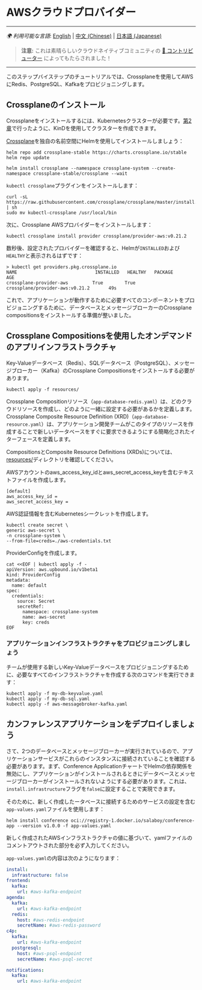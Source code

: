 # AWSクラウドプロバイダー

---
_🌍 利用可能な言語_: [English](README.md) | [中文 (Chinese)](README-zh.md) | [日本語 (Japanese)](README-ja.md)

> **注意:** これは素晴らしいクラウドネイティブコミュニティの [🌟 コントリビューター](https://github.com/salaboy/platforms-on-k8s/graphs/contributors) によってもたらされました！

---

このステップバイステップのチュートリアルでは、Crossplaneを使用してAWSにRedis、PostgreSQL、Kafkaをプロビジョニングします。

## Crossplaneのインストール

Crossplaneをインストールするには、Kubernetesクラスターが必要です。[第2章](../../chapter-2/README-ja.md#kindでローカルクラスターを作成する)で行ったように、KinDを使用してクラスターを作成できます。

[Crossplane](https://crossplane.io)を独自の名前空間にHelmを使用してインストールしましょう：

```shell
helm repo add crossplane-stable https://charts.crossplane.io/stable
helm repo update

helm install crossplane --namespace crossplane-system --create-namespace crossplane-stable/crossplane --wait
```

`kubectl crossplane`プラグインをインストールします：

```shell
curl -sL https://raw.githubusercontent.com/crossplane/crossplane/master/install.sh | sh
sudo mv kubectl-crossplane /usr/local/bin
```

次に、Crossplane AWSプロバイダーをインストールします：
```shell
kubectl crossplane install provider crossplane/provider-aws:v0.21.2
```

数秒後、設定されたプロバイダーを確認すると、Helmが`INSTALLED`および`HEALTHY`と表示されるはずです：

```shell
> kubectl get providers.pkg.crossplane.io
NAME                             INSTALLED   HEALTHY   PACKAGE                               AGE
crossplane-provider-aws         True        True      crossplane/provider-aws:v0.21.2       49s
```

これで、アプリケーションが動作するために必要すべてのコンポーネントをプロビジョニングするために、データベースとメッセージブローカーのCrossplane compositionsをインストールする準備が整いました。

## Crossplane Compositionsを使用したオンデマンドのアプリインフラストラクチャ

Key-Valueデータベース（Redis）、SQLデータベース（PostgreSQL）、メッセージブローカー（Kafka）のCrossplane Compositionsをインストールする必要があります。

```shell
kubectl apply -f resources/
```

Crossplane Compositionリソース（`app-database-redis.yaml`）は、どのクラウドリソースを作成し、どのように一緒に設定する必要があるかを定義します。Crossplane Composite Resource Definition (XRD)（`app-database-resource.yaml`）は、アプリケーション開発チームがこのタイプのリソースを作成することで新しいデータベースをすぐに要求できるようにする簡略化されたイターフェースを定義します。

CompositionsとComposite Resource Definitions (XRDs)については、[resources/](resources/)ディレクトリを確認してください。

AWSアカウントのaws_access_key_idとaws_secret_access_keyを含むテキストファイルを作成します。

```text
[default]
aws_access_key_id = 
aws_secret_access_key = 
```

AWS認証情報を含むKubernetesシークレットを作成します。

```shell
kubectl create secret \
generic aws-secret \
-n crossplane-system \
--from-file=creds=./aws-credentials.txt
```

ProviderConfigを作成します。

```shell
cat <<EOF | kubectl apply -f -
apiVersion: aws.upbound.io/v1beta1
kind: ProviderConfig
metadata:
  name: default
spec:
  credentials:
    source: Secret
    secretRef:
      namespace: crossplane-system
      name: aws-secret
      key: creds
EOF
```

### アプリケーションインフラストラクチャをプロビジョニングしましょう

チームが使用する新しいKey-Valueデータベースをプロビジョニングするために、必要なすべてのインフラストラクチャを作成する次のコマンドを実行できます：

```shell
kubectl apply -f my-db-keyvalue.yaml
kubectl apply -f my-db-sql.yaml
kubectl apply -f aws-messagebroker-kafka.yaml
```

## カンファレンスアプリケーションをデプロイしましょう

さて、2つのデータベースとメッセージブローカーが実行されているので、アプリケーションサービスがこれらのインスタンスに接続されていることを確認する必要があります。まず、Conference ApplicationチャートでHelmの依存関係を無効にし、アプリケーションがインストールされるときにデータベースとメッセージブローカーがインストールされないようにする必要があります。これは、`install.infrastructure`フラグを`false`に設定することで実現できます。

そのために、新しく作成したータベースに接続するためのサービスの設定を含む`app-values.yaml`ファイルを使用します：

```shell
helm install conference oci://registry-1.docker.io/salaboy/conference-app --version v1.0.0 -f app-values.yaml
```

新しく作成されたAWSインフラストラクチャの値に基づいて、yamlファイルのコメントアウトされた部分を必ず入力してください。

`app-values.yaml`の内容は次のようになります：
```yaml
install:
  infrastructure: false
frontend:
  kafka:
    url: #aws-kafka-endpoint
agenda:
  kafka:
    url: #aws-kafka-endpoint
  redis: 
    host: #aws-redis-endpoint
    secretName: #aws-redis-password
c4p: 
  kafka:
    url: #aws-kafka-endpoint
  postgresql:
    host: #aws-psql-endpoint
    secretName: #aws-psql-secret

notifications: 
  kafka:
    url: #aws-kafka-endpoint
```
